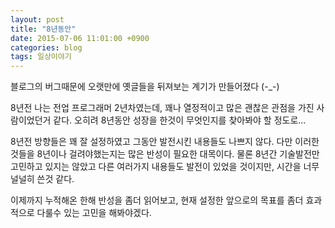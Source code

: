 ```yaml
---
layout: post
title: "8년동안"
date: 2015-07-06 11:01:00 +0900
categories: blog
tags: 일상이야기
---
```

블로그의 버그때문에 오랫만에 옛글들을 뒤져보는 계기가 만들어졌다 (\-\_\-)

8년전 나는 전업 프로그래머 2년차였는데, 꽤나 열정적이고 많은 괜찮은 관점을 가진 사람이었던거 같다. 오히려 8년동안 성장을 한것이 무엇인지를 찾아봐야 할 정도로...

8년전 방향들은 꽤 잘 설정하였고 그동안 발전시킨 내용들도 나쁘지 않다. 다만 이러한것들을 8년이나 걸려야했는지는 많은 반성이 필요한 대목이다. 물론 8년간 기술발전만 고민하고 있지는 않았고 다른 여러가지 내용들도 발전이 있었을 것이지만, 시간을 너무 널널히 쓴것 같다.

이제까지 누적해온 한해 반성을 좀더 읽어보고, 현재 설정한 앞으로의 목표를 좀더 효과적으로 다룰수 있는 고민을 해봐야겠다.

